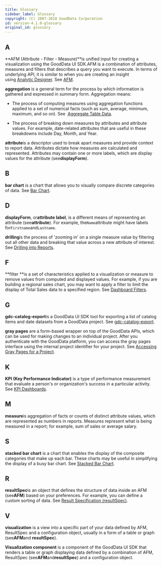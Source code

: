 ```yaml
---
title: Glossary
sidebar_label: Glossary
copyright: (C) 2007-2018 GoodData Corporation
id: version-4.1.0-glossary
original_id: glossary
---
```


## A

**AFM \(Attribute - Filter - Measure\)**is unified input for creating a visualization using the GoodData UI SDK.AFM is a combination of attributes, measures and filters that describes a query you want to execute. In terms of underlying API, it is similar to when you are creating an insight using [Analytic Designer](https://help.gooddata.com/display/doc/Create+an+Insight+with+Analytical+Designer). See [AFM](https://confluence.intgdc.com/display/VS/AFM).

**aggregation** is a general term for the process by which information is gathered and expressed in summary form. Aggregation means:

* The process of computing measures using aggregation functions applied to a set of numerical facts \(such as sum, average, minimum, maximum, and so on\). See 
  [Aggregate Table Data](https://help.gooddata.com/display/doc/Aggregate+Table+Data).
  
* The process of breaking down measures by attributes and attribute values. For example, date-related attributes that are useful in these breakdowns include Day, Month, and Year.

**attribute**is a descriptor used to break apart measures and provide context to report data. Attributes dictate how measures are calculated and represented. Attributes may contain one or more labels, which are display values for the attribute \(see**displayForm**\).

## B

**bar chart** is a chart that allows you to visually compare discrete categories of data. See [Bar Chart](https://help.gooddata.com/display/doc/Bar+Chart).

## D

**displayForm**, or**attribute label**, is a different means of representing an attribute \(see**attribute**\). For example, the`Name`attribute might have labels for`Firstname`and`Lastname`.

**drilling**is the process of 'zooming in' on a single measure value by filtering out all other data and breaking that value across a new attribute of interest. See [Drilling into Reports](https://help.gooddata.com/display/doc/Drilling+into+Reports).

## F

**filter **is a set of characteristics applied to a visualization or measure to remove values from computed and displayed values. For example, if you are building a regional sales chart, you may want to apply a filter to limit the display of Total Sales data to a specified region. See [Dashboard Filters](https://help.gooddata.com/display/doc/Dashboard+Filters).

## G

**gdc-catalog-export**is a GoodData UI SDK tool for exporting a list of catalog items and date datasets from a GoodData project. See [gdc-catalog-export](https://confluence.intgdc.com/display/VS/gdc-catalog-export).

**gray pages** are a form-based wrapper on top of the GoodData APIs, which can be used for making changes to an individual project. After you authenticate with the GoodData platform, you can access the gray pages interface using the internal project identifier for your project. See [Accessing Gray Pages for a Project](https://help.gooddata.com/display/developer/Accessing+Gray+Pages+for+a+Project).

## K

**KPI \(Key Performance Indicator\)** is a type of performance measurement that evaluate a person's or organization's success in a particular activity. See [KPI Dashboards](https://help.gooddata.com/display/doc/KPI+Dashboards).

## M

**measure**is aggregation of facts or counts of distinct attribute values, which are represented as numbers in reports. Measures represent what is being measured in a report; for example, sum of sales or average salary.

## S

**stacked bar chart** is a chart that enables the display of the composite categories that make up each bar. These charts may be useful in simplifying the display of a busy bar chart. See [Stacked Bar Chart](https://help.gooddata.com/display/doc/Stacked+Bar+Chart).

## R

**resultSpec**is an object that defines the structure of data inside an AFM \(see**AFM**\) based on your preferences. For example, you can define a custom sorting of data. See [Result Specification \(resultSpec\)](https://confluence.intgdc.com/pages/viewpage.action?pageId=173510453).

## V

**visualization** is a view into a specific part of your data defined by AFM, ResultSpec and a configuration object, usually in a form of a table or graph \(see**AFM**and **resultSpec**\).

**Visualization component** is a component of the GoodData UI SDK that renders a table or graph displaying data defined by a combination of AFM, ResultSpec \(see**AFM**and**resultSpec**\) and a configuration object.